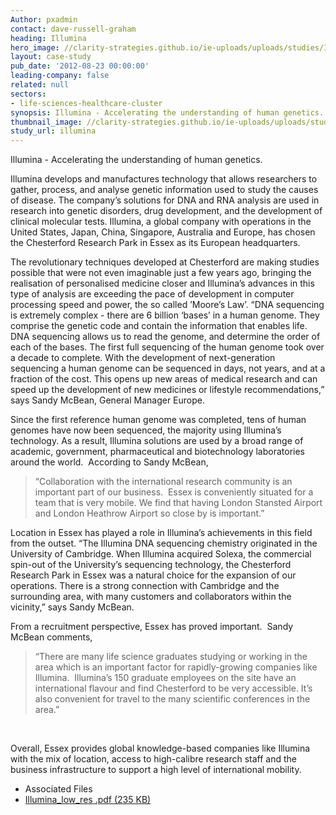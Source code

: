 ```yaml
---
Author: pxadmin
contact: dave-russell-graham
heading: Illumina
hero_image: //clarity-strategies.github.io/ie-uploads/uploads/studies/Illumina_banner.jpg
layout: case-study
pub_date: '2012-08-23 00:00:00'
leading-company: false
related: null
sectors:
- life-sciences-healthcare-cluster
synopsis: Illumina - Accelerating the understanding of human genetics.
thumbnail_image: //clarity-strategies.github.io/ie-uploads/uploads/studies/Illumina_Tile.jpg
study_url: illumina
---
```


<p>Illumina - Accelerating the understanding of human genetics.</p><p>Illumina develops and manufactures technology that allows researchers to gather, process, and analyse genetic information used to study the causes of disease. The company’s solutions for DNA and RNA analysis are used in research into genetic disorders, drug development, and the development of clinical molecular tests. Illumina, a global company with operations in the United States, Japan, China, Singapore, Australia and Europe, has chosen the Chesterford Research Park in Essex as its European headquarters.</p><p>The revolutionary techniques developed at Chesterford are making studies possible that were not even imaginable just a few years ago, bringing the realisation of personalised medicine closer and Illumina’s advances in this type of analysis are exceeding the pace of development in computer processing speed and power, the so called ’Moore’s Law’. “DNA sequencing is extremely complex - there are 6 billion ‘bases’ in a human genome. They comprise the genetic code and contain the information that enables life. DNA sequencing allows us to read the genome, and determine the order of each of the bases. The first full sequencing of the human genome took over a decade to complete. With the development of next-generation sequencing a human genome can be sequenced in days, not years, and at a fraction of the cost. This opens up new areas of medical research and can speed up the development of new medicines or lifestyle recommendations,” says Sandy McBean, General Manager Europe.</p><p>Since the first reference human genome was completed, tens of human genomes have now been sequenced, the majority using Illumina’s technology. As a result, Illumina solutions are used by a broad range of academic, government, pharmaceutical and biotechnology laboratories around the world.  According to Sandy McBean,</p><blockquote><p>“Collaboration with the international research community is an important part of our business.  Essex is conveniently situated for a team that is very mobile. We find that having London Stansted Airport and London Heathrow Airport so close by is important.”</p></blockquote><p>Location in Essex has played a role in Illumina’s achievements in this field from the outset. “The Illumina DNA sequencing chemistry originated in the University of Cambridge. When Illumina acquired Solexa, the commercial spin-out of the University’s sequencing technology, the Chesterford Research Park in Essex was a natural choice for the expansion of our operations. There is a strong connection with Cambridge and the surrounding area, with many customers and collaborators within the vicinity,” says Sandy McBean.</p><p>From a recruitment perspective, Essex has proved important.  Sandy McBean comments,</p><blockquote><p>“There are many life science graduates studying or working in the area which is an important factor for rapidly-growing companies like Illumina.  Illumina’s 150 graduate employees on the site have an international flavour and find Chesterford to be very accessible. It’s also convenient for travel to the many scientific conferences in the area.”</p></blockquote><p> </p><p>Overall, Essex provides global knowledge-based companies like Illumina with the mix of location, access to high-calibre research staff and the business infrastructure to support a high level of international mobility.</p> <ul class='downloadable-files'><li class='header'>Associated Files</li><li><a alt='' class='btn' href='//clarity-strategies.github.io/ie-uploads/uploads/studies/Illumina_low_res.pdf' target='_blank'>Illumina_low_res .pdf <span>(235 KB)</span></a></li></ul>